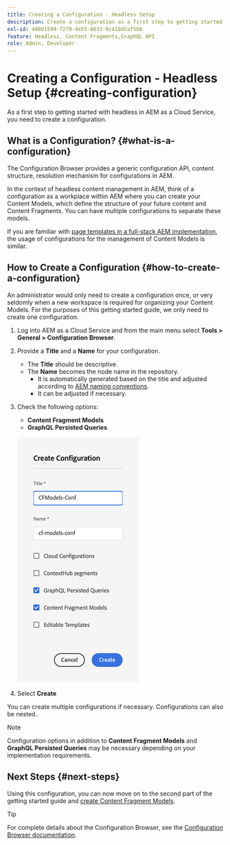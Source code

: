 ```yaml
---
title: Creating a Configuration - Headless Setup
description: Create a configuration as a first step to getting started with headless in AEM as a Cloud Service.
exl-id: 48801599-f279-4e55-8033-9c418d2af5bb
feature: Headless, Content Fragments,GraphQL API
role: Admin, Developer
---
```

# Creating a Configuration - Headless Setup {#creating-configuration}

As a first step to getting started with headless in AEM as a Cloud Service, you need to create a configuration.

## What is a Configuration? {#what-is-a-configuration}

The Configuration Browser provides a generic configuration API, content structure, resolution mechanism for configurations in AEM.

In the context of headless content management in AEM, think of a configuration as a workplace within AEM where you can create your Content Models, which define the structure of your future content and Content Fragments. You can have multiple configurations to separate these models.

If you are familiar with [page templates in a full-stack AEM implementation](/help/sites-cloud/authoring/page-editor/templates.md), the usage of configurations for the management of Content Models is similar.

## How to Create a Configuration {#how-to-create-a-configuration}

An administrator would only need to create a configuration once, or very seldomly when a new workspace is required for organizing your Content Models. For the purposes of this getting started guide, we only need to create one configuration.

1. Log into AEM as a Cloud Service and from the main menu select **Tools &gt; General &gt; Configuration Browser**.
1. Provide a **Title** and a **Name** for your configuration.
   * The **Title** should be descriptive.
   * The **Name** becomes the node name in the repository.
      * It is automatically generated based on the title and adjusted according to [AEM naming conventions](/help/implementing/developing/introduction/naming-conventions.md).
      * It can be adjusted if necessary.
1. Check the following options:
   * **Content Fragment Models**
   * **GraphQL Persisted Queries**

   ![Create Configuration](../assets/create-configuration.png)

1. Select **Create**

You can create multiple configurations if necessary. Configurations can also be nested.

>[!NOTE]
>
>Configuration options in addition to **Content Fragment Models** and **GraphQL Persisted Queries** may be necessary depending on your implementation requirements.

## Next Steps {#next-steps}

Using this configuration, you can now move on to the second part of the getting started guide and [create Content Fragment Models](create-content-model.md).

>[!TIP]
>
>For complete details about the Configuration Browser, see the [Configuration Browser documentation](/help/implementing/developing/introduction/configurations.md).
